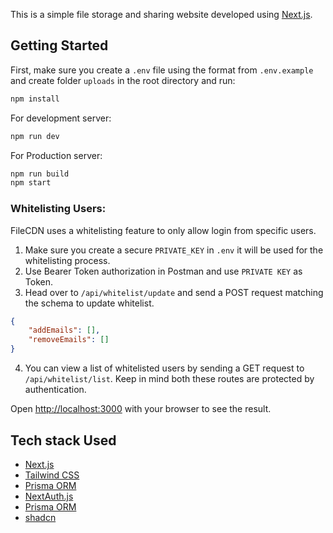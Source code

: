 This is a simple file storage and sharing website developed using [Next.js](https://nextjs.org/).

## Getting Started

First, make sure you create a `.env` file using the format from `.env.example` and create folder `uploads` in the root directory and run:

```bash
npm install
```

For development server:
```bash
npm run dev
```

For Production server:
```bash
npm run build
npm start
```

### Whitelisting Users:
FileCDN uses a whitelisting feature to only allow login from specific users.
1. Make sure you create a secure `PRIVATE_KEY` in `.env` it will be used for the whitelisting process.
2. Use Bearer Token authorization in Postman and use `PRIVATE KEY` as Token.
3. Head over to `/api/whitelist/update` and send a POST request matching the schema to update whitelist.
```json
{
    "addEmails": [],
    "removeEmails": []
}
```
4. You can view a list of whitelisted users by sending a GET request to `/api/whitelist/list`. Keep in mind both these routes are protected by authentication.

Open [http://localhost:3000](http://localhost:3000) with your browser to see the result.

## Tech stack Used
- [Next.js](https://nextjs.org/)
- [Tailwind CSS](https://tailwindcss.com/)
- [Prisma ORM](https://prisma.io/)
- [NextAuth.js](https://next-auth.js.org/)
- [Prisma ORM](https://prisma.io/)
- [shadcn](https://ui.shadcn.com/)